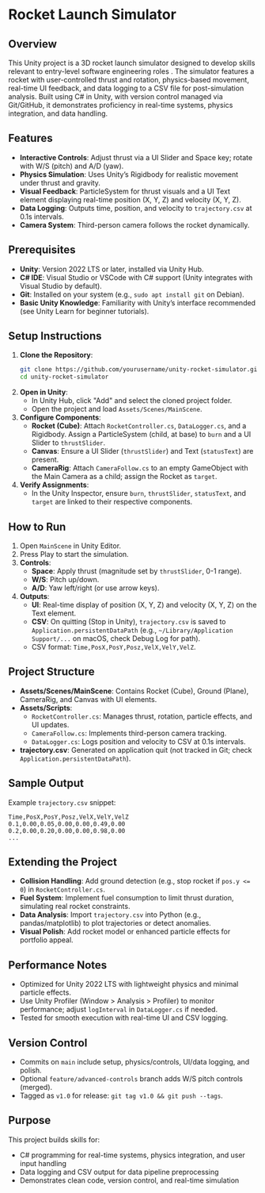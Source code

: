 # Rocket Launch Simulator

## Overview
This Unity project is a 3D rocket launch simulator designed to develop skills relevant to entry-level software engineering roles . The simulator features a rocket with user-controlled thrust and rotation, physics-based movement, real-time UI feedback, and data logging to a CSV file for post-simulation analysis. Built using C# in Unity, with version control managed via Git/GitHub, it demonstrates proficiency in real-time systems, physics integration, and data handling.

## Features
- **Interactive Controls**: Adjust thrust via a UI Slider and Space key; rotate with W/S (pitch) and A/D (yaw).
- **Physics Simulation**: Uses Unity’s Rigidbody for realistic movement under thrust and gravity.
- **Visual Feedback**: ParticleSystem for thrust visuals and a UI Text element displaying real-time position (X, Y, Z) and velocity (X, Y, Z).
- **Data Logging**: Outputs time, position, and velocity to `trajectory.csv` at 0.1s intervals.
- **Camera System**: Third-person camera follows the rocket dynamically.

## Prerequisites
- **Unity**: Version 2022 LTS or later, installed via Unity Hub.
- **C# IDE**: Visual Studio or VSCode with C# support (Unity integrates with Visual Studio by default).
- **Git**: Installed on your system (e.g., `sudo apt install git` on Debian).
- **Basic Unity Knowledge**: Familiarity with Unity’s interface recommended (see Unity Learn for beginner tutorials).

## Setup Instructions
1. **Clone the Repository**:
   ```bash
   git clone https://github.com/yourusername/unity-rocket-simulator.git
   cd unity-rocket-simulator
   ```
2. **Open in Unity**:
   - In Unity Hub, click "Add" and select the cloned project folder.
   - Open the project and load `Assets/Scenes/MainScene`.
3. **Configure Components**:
   - **Rocket (Cube)**: Attach `RocketController.cs`, `DataLogger.cs`, and a Rigidbody. Assign a ParticleSystem (child, at base) to `burn` and a UI Slider to `thrustSlider`.
   - **Canvas**: Ensure a UI Slider (`thrustSlider`) and Text (`statusText`) are present.
   - **CameraRig**: Attach `CameraFollow.cs` to an empty GameObject with the Main Camera as a child; assign the Rocket as `target`.
4. **Verify Assignments**:
   - In the Unity Inspector, ensure `burn`, `thrustSlider`, `statusText`, and `target` are linked to their respective components.

## How to Run
1. Open `MainScene` in Unity Editor.
2. Press Play to start the simulation.
3. **Controls**:
   - **Space**: Apply thrust (magnitude set by `thrustSlider`, 0-1 range).
   - **W/S**: Pitch up/down.
   - **A/D**: Yaw left/right (or use arrow keys).
4. **Outputs**:
   - **UI**: Real-time display of position (X, Y, Z) and velocity (X, Y, Z) on the Text element.
   - **CSV**: On quitting (Stop in Unity), `trajectory.csv` is saved to `Application.persistentDataPath` (e.g., `~/Library/Application Support/...` on macOS, check Debug Log for path).
   - CSV format: `Time,PosX,PosY,Posz,VelX,VelY,VelZ`.

## Project Structure
- **Assets/Scenes/MainScene**: Contains Rocket (Cube), Ground (Plane), CameraRig, and Canvas with UI elements.
- **Assets/Scripts**:
  - `RocketController.cs`: Manages thrust, rotation, particle effects, and UI updates.
  - `CameraFollow.cs`: Implements third-person camera tracking.
  - `DataLogger.cs`: Logs position and velocity to CSV at 0.1s intervals.
- **trajectory.csv**: Generated on application quit (not tracked in Git; check `Application.persistentDataPath`).

## Sample Output
Example `trajectory.csv` snippet:
```
Time,PosX,PosY,Posz,VelX,VelY,VelZ
0.1,0.00,0.05,0.00,0.00,0.49,0.00
0.2,0.00,0.20,0.00,0.00,0.98,0.00
...
```

## Extending the Project
- **Collision Handling**: Add ground detection (e.g., stop rocket if `pos.y <= 0`) in `RocketController.cs`.
- **Fuel System**: Implement fuel consumption to limit thrust duration, simulating real rocket constraints.
- **Data Analysis**: Import `trajectory.csv` into Python (e.g., pandas/matplotlib) to plot trajectories or detect anomalies.
- **Visual Polish**: Add rocket model or enhanced particle effects for portfolio appeal.

## Performance Notes
- Optimized for Unity 2022 LTS with lightweight physics and minimal particle effects.
- Use Unity Profiler (Window > Analysis > Profiler) to monitor performance; adjust `logInterval` in `DataLogger.cs` if needed.
- Tested for smooth execution with real-time UI and CSV logging.

## Version Control
- Commits on `main` include setup, physics/controls, UI/data logging, and polish.
- Optional `feature/advanced-controls` branch adds W/S pitch controls (merged).
- Tagged as `v1.0` for release: `git tag v1.0 && git push --tags`.

## Purpose
This project builds skills for:
- C# programming for real-time systems, physics integration, and user input handling
- Data logging and CSV output for data pipeline preprocessing
- Demonstrates clean code, version control, and real-time simulation
